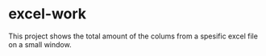 # excel-work
This project shows the total amount of the colums from a spesific excel file on a small window.
